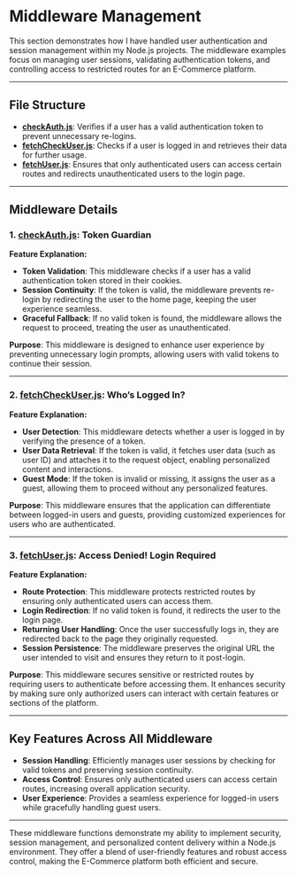 # Middleware Management

This section demonstrates how I have handled user authentication and session management within my Node.js projects. The middleware examples focus on managing user sessions, validating authentication tokens, and controlling access to restricted routes for an E-Commerce platform.

---

## File Structure

- [**checkAuth.js**](./checkAuth.js): Verifies if a user has a valid authentication token to prevent unnecessary re-logins.
- [**fetchCheckUser.js**](./fetchCheckUser.js): Checks if a user is logged in and retrieves their data for further usage.
- [**fetchUser.js**](./fetchUser.js): Ensures that only authenticated users can access certain routes and redirects unauthenticated users to the login page.

---

## Middleware Details

### 1. [**checkAuth.js**](./checkAuth.js): Token Guardian

**Feature Explanation:**

- **Token Validation**: This middleware checks if a user has a valid authentication token stored in their cookies.
- **Session Continuity**: If the token is valid, the middleware prevents re-login by redirecting the user to the home page, keeping the user experience seamless.
- **Graceful Fallback**: If no valid token is found, the middleware allows the request to proceed, treating the user as unauthenticated.
  
**Purpose**: This middleware is designed to enhance user experience by preventing unnecessary login prompts, allowing users with valid tokens to continue their session.

---

### 2. [**fetchCheckUser.js**](./fetchCheckUser.js): Who’s Logged In?

**Feature Explanation:**

- **User Detection**: This middleware detects whether a user is logged in by verifying the presence of a token.
- **User Data Retrieval**: If the token is valid, it fetches user data (such as user ID) and attaches it to the request object, enabling personalized content and interactions.
- **Guest Mode**: If the token is invalid or missing, it assigns the user as a guest, allowing them to proceed without any personalized features.
  
**Purpose**: This middleware ensures that the application can differentiate between logged-in users and guests, providing customized experiences for users who are authenticated.

---

### 3. [**fetchUser.js**](./fetchUser.js): Access Denied! Login Required

**Feature Explanation:**

- **Route Protection**: This middleware protects restricted routes by ensuring only authenticated users can access them.
- **Login Redirection**: If no valid token is found, it redirects the user to the login page.
- **Returning User Handling**: Once the user successfully logs in, they are redirected back to the page they originally requested.
- **Session Persistence**: The middleware preserves the original URL the user intended to visit and ensures they return to it post-login.
  
**Purpose**: This middleware secures sensitive or restricted routes by requiring users to authenticate before accessing them. It enhances security by making sure only authorized users can interact with certain features or sections of the platform.

---

## Key Features Across All Middleware

- **Session Handling**: Efficiently manages user sessions by checking for valid tokens and preserving session continuity.
- **Access Control**: Ensures only authenticated users can access certain routes, increasing overall application security.
- **User Experience**: Provides a seamless experience for logged-in users while gracefully handling guest users.

---

These middleware functions demonstrate my ability to implement security, session management, and personalized content delivery within a Node.js environment. They offer a blend of user-friendly features and robust access control, making the E-Commerce platform both efficient and secure.
